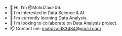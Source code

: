 - 👋 Hi, I’m @MohdZaid-06.
- 👀 I’m interested in Data Science & AI.
- 🌱 I’m currently learning Data Analysis.
- 💞️ I’m looking to collaborate on Data Analysis project.
- 📫 Contact me: mohdzaid83484@gmail.com

